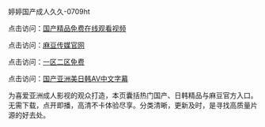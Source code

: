 婷婷国产成人久久-0709ht

点击访问：<a href="https://heiliaoxwd5i8.pages.dev">国产精品免费在线观看视频</a>

点击访问：<a href="https://heiliaowt0d7p.pages.dev">麻豆传媒官网</a>

点击访问：<a href="https://heiliaoga6s9v.pages.dev">一区二区免费</a>

点击访问：<a href="https://heiliaoow5kzm.pages.dev">国产亚洲美日韩AV中文字幕</a>

<p>为喜爱亚洲成人影视的观众打造，本页囊括热门国产、日韩精品与麻豆官方入口。无需下载，点开即播，高清不卡体验尽享。分类清晰，更新及时，是寻找高质量片源的好去处。</p>

<span style="display:none;">[Canonical link](https://github.com/sap20250709/sap10 ）</span>
